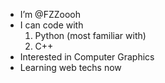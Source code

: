 - I’m @FZZoooh
- I can code with
  1. Python (most familiar with)
  2. C++
- Interested in Computer Graphics
- Learning web techs now
